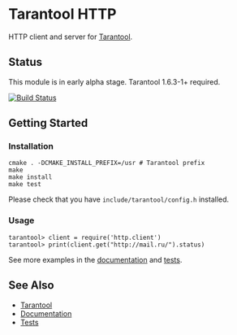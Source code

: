 Tarantool HTTP
==============

HTTP client and server for [Tarantool][].

## Status

This module is in early alpha stage.
Tarantool 1.6.3-1+ required.

[![Build Status](https://travis-ci.org/tarantool/http.png?branch=master)](https://travis-ci.org/tarantool/http)

## Getting Started

### Installation

    cmake . -DCMAKE_INSTALL_PREFIX=/usr # Tarantool prefix
    make
    make install
    make test

Please check that you have `include/tarantool/config.h` installed.

### Usage

    tarantool> client = require('http.client')
    tarantool> print(client.get("http://mail.ru/").status)

See more examples in the [documentation][Documentation] and [tests][Tests].

## See Also

 * [Tarantool][]
 * [Documentation][]
 * [Tests][]

[Tarantool]: http://github.com/tarantool/tarantool
[Documentation]: https://github.com/tarantool/http/wiki
[Tests]: https://github.com/tarantool/http/tree/master/test
